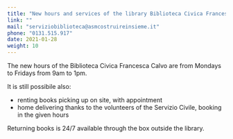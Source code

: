 ```yaml
---
title: "New hours and services of the library Biblioteca Civica Francesca Calvo"
link: ""
mail: "serviziobiblioteca@asmcostruireinsieme.it"
phone: "0131.515.917"
date: 2021-01-28
weight: 10
---
```


The new hours of the Biblioteca Civica Francesca Calvo are from Mondays to Fridays from 9am to 1pm.

It is still possibile also:
- renting books picking up on site, with appointment
- home delivering thanks to the volunteers of the Servizio Civile, booking in the given hours

Returning books is 24/7 available through the box outside the library.
